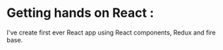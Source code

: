 # Getting hands on React :

I've create first ever React app using React components, Redux and fire base.

